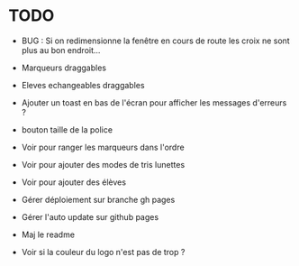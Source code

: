# TODO

- BUG : Si on redimensionne la fenêtre en cours de route les croix ne sont plus au bon endroit...
- Marqueurs draggables
- Eleves echangeables draggables
- Ajouter un toast en bas de l'écran pour afficher les messages d'erreurs ?
- bouton taille de la police

- Voir pour ranger les marqueurs dans l'ordre
- Voir pour ajouter des modes de tris lunettes
- Voir pour ajouter des élèves


- Gérer déploiement sur branche gh pages
- Gérer l'auto update sur github pages
- Maj le readme

- Voir si la couleur du logo n'est pas de trop ?